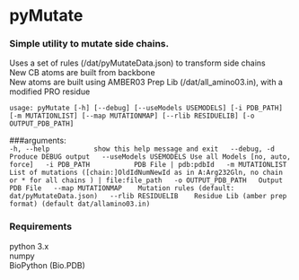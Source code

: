 # pyMutate

### Simple utility to mutate side chains.
Uses a set of rules (/dat/pyMutateData.json) to transform side chains  
New CB atoms are built from backbone  
New atoms are built using AMBER03 Prep Lib (/dat/all_amino03.in), with a modified PRO residue


`usage: pyMutate [-h] [--debug] [--useModels USEMODELS] [-i PDB_PATH]
                [-m MUTATIONLIST] [--map MUTATIONMAP] [--rlib RESIDUELIB]
                [-o OUTPUT_PDB_PATH]`

###arguments:  
 `-h, --help           show this help message and exit  
 --debug, -d           Produce DEBUG output  
 --useModels USEMODELS Use all Models [no, auto, force]  
 -i PDB_PATH           PDB File | pdb:pdbId  
 -m MUTATIONLIST       List of mutations ([chain:]OldIdNumNewId as in
                        A:Arg232Gln, no chain or * for all chains ) |
                        file:file_path  
 -o OUTPUT_PDB_PATH   Output PDB File  
--map MUTATIONMAP    Mutation rules (default: dat/pyMutateData.json)  
 --rlib RESIDUELIB    Residue Lib (amber prep format) (default dat/allamino03.in)  `
 
### Requirements
 python 3.x  
 numpy    
 BioPython (Bio.PDB)  

